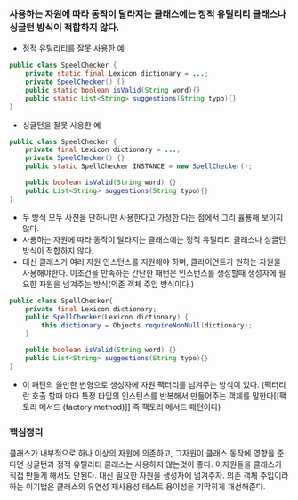 ### 사용하는 자원에 따라 동작이 달라지는 클래스에는 정적 유틸리티 클래스나 싱글턴 방식이 적합하지 않다. 


- 정적 유틸리티를 잘못 사용한 예 
```java 
public class SpeelChecker {
	private static final Lexicon dictionary = ...;
	private SpeelChecker() {}
	public static boolean isValid(String word){}
	public static List<String> suggestions(String typo){}
}
```

- 싱글턴을 잘못 사용한 예 

```java
public class SpeelChecker {
	private final Lexicon dictionary = ...;
	private SpeelChecker() {}
	public static SpellChecker INSTANCE = new SpellChecker();

	public boolean isValid(String word) {}
	public List<String> suggestions(String typo){}
}
```

- 두 방식 모두 사전을 단하나만 사용한다고 가정한 다는 점에서 그리 휼룡해 보이지 않다. 
- 사용하는 자원에 따라 동작이 달라지는 클래스에는 정적 유틸리티 클래스나 싱글턴 방식이 적합하지 않다. 
- 대신 클래스가 여러 자원 인스턴스를 지원해야 하며, 클라이언트가 원하는 자원을 사용해야한다. 이조건을 만족하는 간단한 패턴은 인스턴스를 생성할때 생성자에 필요한 자원을 넘겨주는 방식(의존 객체 주입 방식이다.)

```java 
public class SpellChecker{
	private final Lexicon dictionary;
	public SpellChecker(Lexicon dictionary) {
		this.dictionary = Objects.requireNonNull(dictionary);	
	}

	public boolean isValid(String word) {}
	public List<String> suggestions(String typo){}
}
```

- 이 패턴의 쓸만한 변형으로 생성자에 자원 팩터리를 넘겨주는 방식이 있다. (팩터리란 호출 할때 마다 특정 타입의 인스턴스를 반복해서 만들어주는 객체를 말한다[[팩토리 메서드 (factory method)]] 즉 팩토리 메서드 패턴이다)

### 핵심정리 
클래스가 내부적으로 하나 이상의 자원에 의존하고, 그자원이 클래스 동작에 영향을 준다면 싱글턴과 정적 유틸리티 클래스는 사용하지 않는것이 좋다. 이자원들을 클래스가 직접 만들게 해서도 안된다. 대신 필요한 자원을 생성자에 넘겨주자. 의존 객체 주입이라 하는 이기법은 클래스의 유연성 재사용성 테스트 용이성을 기막히게 개선해준다. 